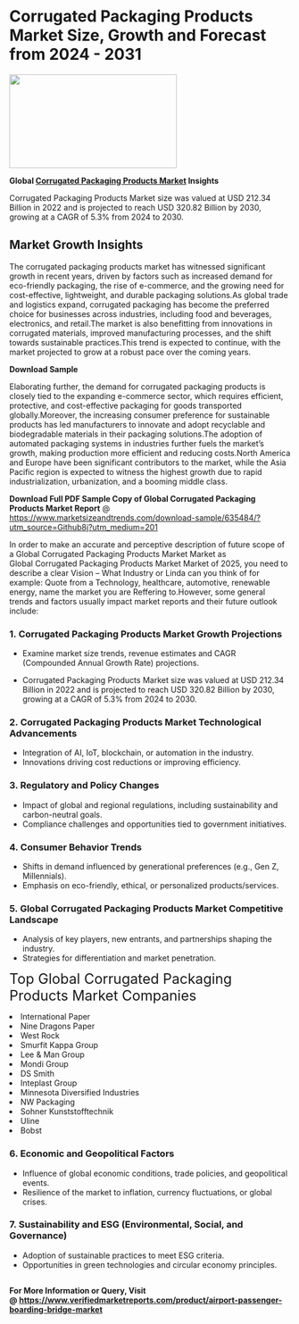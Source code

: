 <H1>Corrugated Packaging Products Market Size, Growth and Forecast from 2024 - 2031</H1><img class="aligncenter size-medium wp-image-584254" src="https://thirdeyenews.in/wp-content/uploads/2024/09/Global-Market-Research-300x168.jpeg" alt="" width="300" height="168" /><p><strong>Global&nbsp;<a href="https://www.marketsizeandtrends.com/download-sample/635484/?utm_source=Github8j?utm_medium=201">Corrugated Packaging Products Market</a> Insights</strong></p><p>Corrugated Packaging Products Market size was valued at USD 212.34 Billion in 2022 and is projected to reach USD 320.82 Billion by 2030, growing at a CAGR of 5.3% from 2024 to 2030.</p><p><h2>Market Growth Insights</h2> <p>The corrugated packaging products market has witnessed significant growth in recent years, driven by factors such as increased demand for eco-friendly packaging, the rise of e-commerce, and the growing need for cost-effective, lightweight, and durable packaging solutions.As global trade and logistics expand, corrugated packaging has become the preferred choice for businesses across industries, including food and beverages, electronics, and retail.The market is also benefitting from innovations in corrugated materials, improved manufacturing processes, and the shift towards sustainable practices.This trend is expected to continue, with the market projected to grow at a robust pace over the coming years.</p> <p><strong>Download Sample</strong></p> <p>Elaborating further, the demand for corrugated packaging products is closely tied to the expanding e-commerce sector, which requires efficient, protective, and cost-effective packaging for goods transported globally.Moreover, the increasing consumer preference for sustainable products has led manufacturers to innovate and adopt recyclable and biodegradable materials in their packaging solutions.The adoption of automated packaging systems in industries further fuels the market’s growth, making production more efficient and reducing costs.North America and Europe have been significant contributors to the market, while the Asia Pacific region is expected to witness the highest growth due to rapid industrialization, urbanization, and a booming middle class.</p> <p><span class=""><strong>Download Full PDF Sample Copy of Global Corrugated Packaging Products Market Report</strong> @ <a href="https://www.marketsizeandtrends.com/download-sample/635484/?utm_source=Github8j?utm_medium=201" target="_blank">https://www.marketsizeandtrends.com/download-sample/635484/?utm_source=Github8j?utm_medium=201</a></span></p><p>In order to make an accurate and perceptive description of future scope of a Global&nbsp;Corrugated Packaging Products Market Market as Global&nbsp;Corrugated Packaging Products Market Market of 2025, you need to describe a clear Vision &ndash; What Industry or Linda can you think of for example: Quote from a Technology, healthcare, automotive, renewable energy, name the market you are Reffering to.However, some general trends and factors usually impact market reports and their future outlook include:</p><h3>1.&nbsp;<strong>Corrugated Packaging Products Market Growth Projections</strong></h3><ul><li>Examine market size trends, revenue estimates and CAGR (Compounded Annual Growth Rate) projections.</li><li><p>Corrugated Packaging Products Market size was valued at USD 212.34 Billion in 2022 and is projected to reach USD 320.82 Billion by 2030, growing at a CAGR of 5.3% from 2024 to 2030.</p></li></ul><h3>2.&nbsp;<strong>Corrugated Packaging Products Market Technological Advancements</strong></h3><ul><li>Integration of AI, IoT, blockchain, or automation in the industry.</li><li>Innovations driving cost reductions or improving efficiency.</li></ul><h3>3.&nbsp;<strong>Regulatory and Policy Changes</strong></h3><ul><li>Impact of global and regional regulations, including sustainability and carbon-neutral goals.</li><li>Compliance challenges and opportunities tied to government initiatives.</li></ul><h3>4.&nbsp;<strong>Consumer Behavior Trends</strong></h3><ul><li>Shifts in demand influenced by generational preferences (e.g., Gen Z, Millennials).</li><li>Emphasis on eco-friendly, ethical, or personalized products/services.</li></ul><h3>5.&nbsp;<strong>Global Corrugated Packaging Products Market Competitive Landscape</strong></h3><ul><li>Analysis of key players, new entrants, and partnerships shaping the industry.</li><li>Strategies for differentiation and market penetration.</li></ul><p data-pm-slice="1 1 []"><span style="color: inherit; font-family: inherit; font-size: 25px;">Top Global Corrugated Packaging Products Market Companies</span></p><div class="" data-test-id=""><p><li>International Paper</li><li> Nine Dragons Paper</li><li> West Rock</li><li> Smurfit Kappa Group</li><li> Lee & Man Group</li><li> Mondi Group</li><li> DS Smith</li><li> Inteplast Group</li><li> Minnesota Diversified Industries</li><li> NW Packaging</li><li> Sohner Kunststofftechnik</li><li> Uline</li><li> Bobst</li></p></div><h3>6.&nbsp;<strong>Economic and Geopolitical Factors</strong></h3><ul><li>Influence of global economic conditions, trade policies, and geopolitical events.</li><li>Resilience of the market to inflation, currency fluctuations, or global crises.</li></ul><h3>7.&nbsp;<strong>Sustainability and ESG (Environmental, Social, and Governance)</strong></h3><ul><li>Adoption of sustainable practices to meet ESG criteria.</li><li>Opportunities in green technologies and circular economy principles.</li></ul><h2><strong style="font-size: 14px;">For More Information or Query, Visit @&nbsp;</strong><a style="background-color: #ffffff; font-size: 14px;" href="https://www.marketsizeandtrends.com/report/corrugated-packaging-products-market/" target="_blank">https://www.verifiedmarketreports.com/product/airport-passenger-boarding-bridge-market</a></h2>